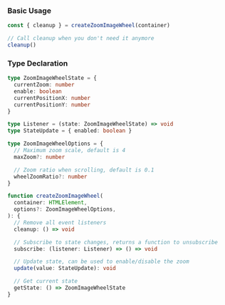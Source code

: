 <script setup>
import BundleSize from '../components/BundleSize.vue'
</script>

<BundleSize func="createZoomImageWheel" />

### Basic Usage

```ts
const { cleanup } = createZoomImageWheel(container)

// Call cleanup when you don't need it anymore
cleanup()
```

### Type Declaration

```ts
type ZoomImageWheelState = {
  currentZoom: number
  enable: boolean
  currentPositionX: number
  currentPositionY: number
}

type Listener = (state: ZoomImageWheelState) => void
type StateUpdate = { enabled: boolean }

type ZoomImageWheelOptions = {
  // Maximum zoom scale, default is 4
  maxZoom?: number

  // Zoom ratio when scrolling, default is 0.1
  wheelZoomRatio?: number
}

function createZoomImageWheel(
  container: HTMLElement,
  options?: ZoomImageWheelOptions,
): {
  // Remove all event listeners
  cleanup: () => void

  // Subscribe to state changes, returns a function to unsubscribe
  subscribe: (listener: Listener) => () => void

  // Update state, can be used to enable/disable the zoom
  update(value: StateUpdate): void

  // Get current state
  getState: () => ZoomImageWheelState
}
```
